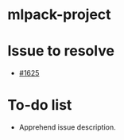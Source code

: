 # mlpack-project

# Issue to resolve
  - [#1625](https://github.com/mlpack/mlpack/issues/1625)
  
# To-do list
  - Apprehend issue description.
  
